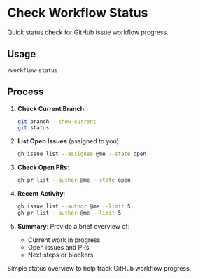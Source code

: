 # Check Workflow Status

Quick status check for GitHub issue workflow progress.

## Usage
```
/workflow-status
```

## Process

1. **Check Current Branch**:
   ```bash
   git branch --show-current
   git status
   ```

2. **List Open Issues** (assigned to you):
   ```bash
   gh issue list --assignee @me --state open
   ```

3. **Check Open PRs**:
   ```bash
   gh pr list --author @me --state open
   ```

4. **Recent Activity**:
   ```bash
   gh issue list --author @me --limit 5
   gh pr list --author @me --limit 5
   ```

5. **Summary**: Provide a brief overview of:
   - Current work in progress
   - Open issues and PRs
   - Next steps or blockers

Simple status overview to help track GitHub workflow progress.